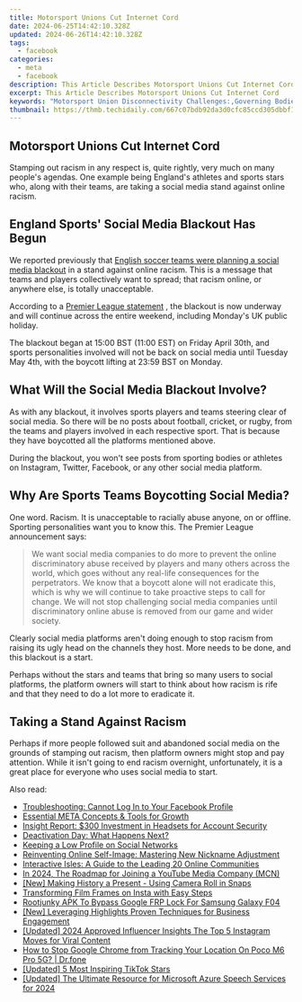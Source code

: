 ```yaml
---
title: Motorsport Unions Cut Internet Cord
date: 2024-06-25T14:42:10.328Z
updated: 2024-06-26T14:42:10.328Z
tags:
  - facebook
categories:
  - meta
  - facebook
description: This Article Describes Motorsport Unions Cut Internet Cord
excerpt: This Article Describes Motorsport Unions Cut Internet Cord
keywords: "Motorsport Union Disconnectivity Challenges:,Governing Bodies Impact on Motorsport Tech Infrastructure:,Internet Access in Racing Organizations:,Digital Connectivity Trends in Motorsports:,Motorsport Organizations Tech Policy Reform:,Leadership Challenges in Motorsports Technology Management:,Motorsport Infrastructure Adaptation to Internet Needs:"
thumbnail: https://thmb.techidaily.com/667c07bdb92da3d0cfc85ccd305dbbf14b3797ec47ad22d2523d6d2404f16cd1.jpg
---
```


## Motorsport Unions Cut Internet Cord

 Stamping out racism in any respect is, quite rightly, very much on many people's agendas. One example being England's athletes and sports stars who, along with their teams, are taking a social media stand against online racism.

## England Sports' Social Media Blackout Has Begun

 We reported previously that [English soccer teams were planning a social media blackout](https://www.makeuseof.com/english-soccer-teams-are-boycotting-social-media-over-online-abuse/) in a stand against online racism. This is a message that teams and players collectively want to spread; that racism online, or anywhere else, is totally unacceptable.

 According to a [Premier League statement](https://www.premierleague.com/news/2122300) , the blackout is now underway and will continue across the entire weekend, including Monday's UK public holiday.

 The blackout began at 15:00 BST (11:00 EST) on Friday April 30th, and sports personalities involved will not be back on social media until Tuesday May 4th, with the boycott lifting at 23:59 BST on Monday.

## What Will the Social Media Blackout Involve?

 As with any blackout, it involves sports players and teams steering clear of social media. So there will be no posts about football, cricket, or rugby, from the teams and players involved in each respective sport. That is because they have boycotted all the platforms mentioned above.

 During the blackout, you won't see posts from sporting bodies or athletes on Instagram, Twitter, Facebook, or any other social media platform.

## Why Are Sports Teams Boycotting Social Media?

 One word. Racism. It is unacceptable to racially abuse anyone, on or offline. Sporting personalities want you to know this. The Premier League announcement says:

> We want social media companies to do more to prevent the online discriminatory abuse received by players and many others across the world, which goes without any real-life consequences for the perpetrators. We know that a boycott alone will not eradicate this, which is why we will continue to take proactive steps to call for change. We will not stop challenging social media companies until discriminatory online abuse is removed from our game and wider society.

 Clearly social media platforms aren't doing enough to stop racism from raising its ugly head on the channels they host. More needs to be done, and this blackout is a start.

 Perhaps without the stars and teams that bring so many users to social platforms, the platform owners will start to think about how racism is rife and that they need to do a lot more to eradicate it.

## Taking a Stand Against Racism

 Perhaps if more people followed suit and abandoned social media on the grounds of stamping out racism, then platform owners might stop and pay attention. While it isn't going to end racism overnight, unfortunately, it is a great place for everyone who uses social media to start.


<ins class="adsbygoogle"
     style="display:block"
     data-ad-format="autorelaxed"
     data-ad-client="ca-pub-7571918770474297"
     data-ad-slot="1223367746"></ins>



<ins class="adsbygoogle"
     style="display:block"
     data-ad-client="ca-pub-7571918770474297"
     data-ad-slot="8358498916"
     data-ad-format="auto"
     data-full-width-responsive="true"></ins>

<span class="atpl-alsoreadstyle">Also read:</span>
<div><ul>
<li><a href="https://facebook.techidaily.com/troubleshooting-cannot-log-in-to-your-facebook-profile/"><u>Troubleshooting: Cannot Log In to Your Facebook Profile</u></a></li>
<li><a href="https://facebook.techidaily.com/essential-meta-concepts-and-tools-for-growth/"><u>Essential META Concepts & Tools for Growth</u></a></li>
<li><a href="https://facebook.techidaily.com/insight-report-300-investment-in-headsets-for-account-security/"><u>Insight Report: $300 Investment in Headsets for Account Security</u></a></li>
<li><a href="https://facebook.techidaily.com/deactivation-day-what-happens-next/"><u>Deactivation Day: What Happens Next?</u></a></li>
<li><a href="https://facebook.techidaily.com/keeping-a-low-profile-on-social-networks/"><u>Keeping a Low Profile on Social Networks</u></a></li>
<li><a href="https://facebook.techidaily.com/reinventing-online-self-image-mastering-new-nickname-adjustment/"><u>Reinventing Online Self-Image: Mastering New Nickname Adjustment</u></a></li>
<li><a href="https://facebook.techidaily.com/interactive-isles-a-guide-to-the-leading-20-online-communities/"><u>Interactive Isles: A Guide to the Leading 20 Online Communities</u></a></li>
<li><a href="https://youtube-help.techidaily.com/in-2024-the-roadmap-for-joining-a-youtube-media-company-mcn/"><u>In 2024, The Roadmap for Joining a YouTube Media Company (MCN)</u></a></li>
<li><a href="https://snapchat-videos.techidaily.com/new-making-history-a-present-using-camera-roll-in-snaps/"><u>[New] Making History a Present - Using Camera Roll in Snaps</u></a></li>
<li><a href="https://instagram-video-recordings.techidaily.com/transforming-film-frames-on-insta-with-easy-steps/"><u>Transforming Film Frames on Insta with Easy Steps</u></a></li>
<li><a href="https://android-unlock.techidaily.com/rootjunky-apk-to-bypass-google-frp-lock-for-samsung-galaxy-f04-by-drfone-android/"><u>Rootjunky APK To Bypass Google FRP Lock For Samsung Galaxy F04</u></a></li>
<li><a href="https://instagram-videos.techidaily.com/new-leveraging-highlights-proven-techniques-for-business-engagement/"><u>[New] Leveraging Highlights  Proven Techniques for Business Engagement</u></a></li>
<li><a href="https://instagram-clips.techidaily.com/updated-2024-approved-influencer-insights-the-top-5-instagram-moves-for-viral-content/"><u>[Updated] 2024 Approved  Influencer Insights  The Top 5 Instagram Moves for Viral Content</u></a></li>
<li><a href="https://fake-location.techidaily.com/how-to-stop-google-chrome-from-tracking-your-location-on-poco-m6-pro-5g-drfone-by-drfone-virtual-android/"><u>How to Stop Google Chrome from Tracking Your Location On Poco M6 Pro 5G? | Dr.fone</u></a></li>
<li><a href="https://tiktok-video-files.techidaily.com/updated-5-most-inspiring-tiktok-stars/"><u>[Updated] 5 Most Inspiring TikTok Stars</u></a></li>
<li><a href="https://fox-boxes.techidaily.com/updated-the-ultimate-resource-for-microsoft-azure-speech-services-for-2024/"><u>[Updated] The Ultimate Resource for Microsoft Azure Speech Services for 2024</u></a></li>
</ul></div>
